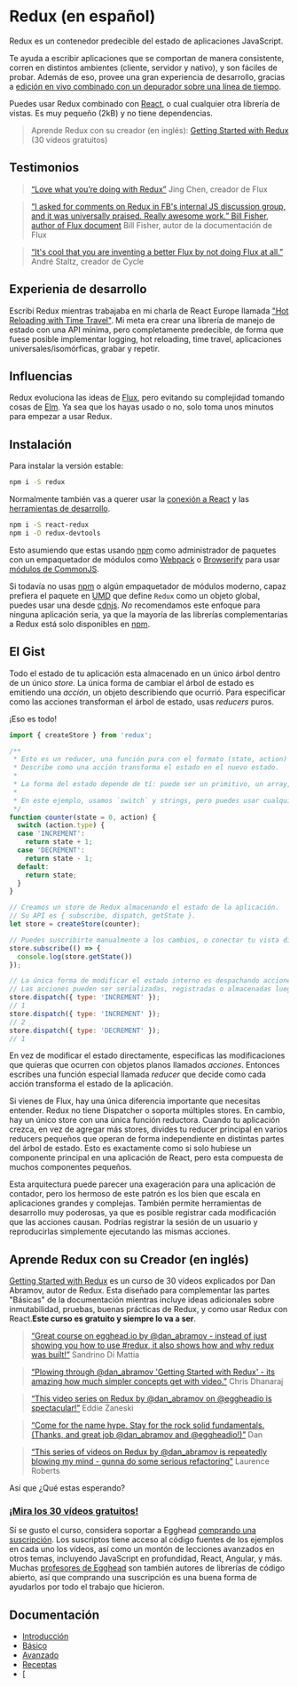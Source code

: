 # Redux (en español)

Redux es un contenedor predecible del estado de aplicaciones JavaScript.

Te ayuda a escribir aplicaciones que se comportan de manera consistente, corren en distintos ambientes (cliente, servidor y nativo), y son fáciles de probar. Además de eso, provee una gran experiencia de desarrollo, gracias a [edición en vivo combinado con un depurador sobre una línea de tiempo](https://github.com/gaearon/redux-devtools).

Puedes usar Redux combinado con [React](https://facebook.github.io/react/), o cual cualquier otra librería de vistas. Es muy pequeño (2kB) y no tiene dependencias.


> Aprende Redux con su creador (en inglés):
> [Getting Started with Redux](https://egghead.io/series/getting-started-with-redux) (30 vídeos gratuitos)

## Testimonios
> [“Love what you’re doing with Redux”](https://twitter.com/jingc/status/616608251463909376)
> Jing Chen, creador de Flux

> [“I asked for comments on Redux in FB's internal JS discussion group, and it was universally praised. Really awesome work.”
Bill Fisher, author of Flux document](https://twitter.com/fisherwebdev/status/616286955693682688)
> Bill Fisher, autor de la documentación de Flux

> [“It's cool that you are inventing a better Flux by not doing Flux at all.”](https://twitter.com/andrestaltz/status/616271392930201604)
> André Staltz, creador de Cycle

## Experienia de desarrollo
Escribí Redux mientras trabajaba en mi charla de React Europe llamada ["Hot Reloading with Time Travel"](https://www.youtube.com/watch?v=xsSnOQynTHs). Mi meta era crear una librería de manejo de estado con una API mínima, pero completamente predecible, de forma que fuese posible implementar logging, hot reloading, time travel, aplicaciones universales/isomórficas, grabar y repetir.

## Influencias
Redux evoluciona las ideas de [Flux](http://facebook.github.io/flux/), pero evitando su complejidad tomando cosas de [Elm](https://github.com/evancz/elm-architecture-tutorial/).
Ya sea que los hayas usado o no, solo toma unos minutos para empezar a usar Redux.

## Instalación
Para instalar la versión estable:
```bash
npm i -S redux
```
Normalmente también vas a querer usar la [conexión a React](https://github.com/rackt/react-redux) y las [herramientas de desarrollo](https://github.com/gaearon/redux-devtools).
```bash
npm i -S react-redux
npm i -D redux-devtools
```
Esto asumiendo que estas usando [npm](https://www.npmjs.com/) como administrador de paquetes con un empaquetador de módulos como [Webpack](http://webpack.github.io/) o [Browserify](http://browserify.org/) para usar [módulos de CommonJS](http://webpack.github.io/docs/commonjs.html).

Si todavía no usas [npm](https://www.npmjs.com/) o algún empaquetador de módulos moderno, capaz prefiera el paquete en [UMD](https://github.com/umdjs/umd) que define `Redux` como un objeto global, puedes usar una desde [cdnjs](https://cdnjs.com/libraries/redux). *No* recomendamos este enfoque para ninguna aplicación seria, ya que la mayoría de las librerías complementarias a Redux está solo disponibles en [npm](https://www.npmjs.com/).

## El Gist
Todo el estado de tu aplicación esta almacenado en un único árbol dentro de un único *store*.
La única forma de cambiar el árbol de estado es emitiendo una *acción*, un objeto describiendo que ocurrió.
Para especificar como las acciones transforman el árbol de estado, usas *reducers* puros.

¡Eso es todo!

```javascript
import { createStore } from 'redux';

/**
 * Esto es un reducer, una función pura con el formato (state, action) => newState.
 * Describe como una acción transforma el estado en el nuevo estado.
 *
 * La forma del estado depende de tí: puede ser un primitivo, un array, un objeto, o incluso una estructura de datos de Immutable.js. La única parte importante es que no debes modificar el objeto del estado, en vez de eso devolver una nuevo objeto si el estado cambió.
 *
 * En este ejemplo, usamos `switch` y strings, pero puedes usar cualquier forma que desees si tiene sentido para tu proyecto.
 */
function counter(state = 0, action) {
  switch (action.type) {
  case 'INCREMENT':
    return state + 1;
  case 'DECREMENT':
    return state - 1;
  default:
    return state;
  }
}

// Creamos un store de Redux almacenando el estado de la aplicación.
// Su API es { subscribe, dispatch, getState }.
let store = createStore(counter);

// Puedes suscribirte manualmente a los cambios, o conectar tu vista directamente
store.subscribe(() => {
  console.log(store.getState())
});

// La única forma de modificar el estado interno es despachando acciones.
// Las acciones pueden ser serializadas, registradas o almacenadas luego para volver a ejecutarlas.
store.dispatch({ type: 'INCREMENT' });
// 1
store.dispatch({ type: 'INCREMENT' });
// 2
store.dispatch({ type: 'DECREMENT' });
// 1
```

En vez de modificar el estado directamente, especificas las modificaciones que quieras que ocurren con objetos planos llamados *acciones*. Entonces escribes una función especial llamada *reducer* que decide como cada acción transforma el estado de la aplicación.

Si vienes de Flux, hay una única diferencia importante que necesitas entender. Redux no tiene Dispatcher o soporta múltiples stores. En cambio, hay un único store con una única función reductora. Cuando tu aplicación crezca, en vez de agregar más stores, divides tu reducer principal en varios reducers pequeños que operan de forma independiente en distintas partes del árbol de estado. Esto es exactamente como si solo hubiese un componente principal en una aplicación de React, pero esta compuesta de muchos componentes pequeños.

Esta arquitectura puede parecer una exageración para una aplicación de contador, pero los hermoso de este patrón es los bien que escala en aplicaciones grandes y complejas. También permite herramientas de desarrollo muy poderosas, ya que es posible registrar cada modificación que las acciones causan. Podrías registrar la sesión de un usuario y reproducirlas simplemente ejecutando las mismas acciones.

## Aprende Redux con su Creador (en inglés)
[Getting Started with Redux](https://egghead.io/series/getting-started-with-redux) es un curso de 30 vídeos explicados por Dan Abramov, autor de Redux. Esta diseñado para complementar las partes "Básicas" de la documentación mientras incluye ideas adicionales sobre inmutabilidad, pruebas, buenas prácticas de Redux, y como usar Redux con React.**Este curso es gratuito y siempre lo va a ser**.

> [“Great course on egghead.io by @dan_abramov - instead of just showing you how to use #redux, it also shows how and why redux was built!”](https://twitter.com/sandrinodm/status/670548531422326785)
> Sandrino Di Mattia

> [“Plowing through @dan_abramov 'Getting Started with Redux' - its amazing how much simpler concepts get with video.”](https://twitter.com/chrisdhanaraj/status/670328025553219584)
> Chris Dhanaraj

> [“This video series on Redux by @dan_abramov on @eggheadio is spectacular!”](https://twitter.com/eddiezane/status/670333133242408960)
> Eddie Zaneski

> [“Come for the name hype. Stay for the rock solid fundamentals. (Thanks, and great job @dan_abramov and @eggheadio!)”](https://twitter.com/danott/status/669909126554607617)
> Dan

> [“This series of videos on Redux by @dan_abramov is repeatedly blowing my mind - gunna do some serious refactoring”](https://twitter.com/gelatindesign/status/669658358643892224)
> Laurence Roberts

Así que ¿Qué estas esperando?

### **[¡Mira los 30 vídeos gratuitos!](https://egghead.io/series/getting-started-with-redux)**

Sí se gusto el curso, considera soportar a Egghead [comprando una suscripción](https://egghead.io/pricing). Los suscriptos tiene acceso al código fuentes de los ejemplos en cada uno los vídeos, así como un montón de lecciones avanzados en otros temas, incluyendo JavaScript en profundidad, React, Angular, y más. Muchas [profesores de Egghead](https://egghead.io/instructors) son también autores de librerías de código abierto, así que comprando una suscripción es una buena forma de ayudarlos por todo el trabajo que hicieron.

## Documentación
* [Introducción](introduccion/README.md)
* [Básico](basico/README.md)
* [Avanzado](avanzado/README.md)
* [Receptas](recetas/README.md)
* [





